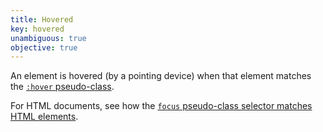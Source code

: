 ```yaml
---
title: Hovered
key: hovered
unambiguous: true
objective: true
---
```


An element is hovered (by a pointing device) when that element matches the [`:hover` pseudo-class](https://drafts.csswg.org/selectors-4/#hover-pseudo).

For HTML documents, see how the [`focus` pseudo-class selector matches HTML elements](https://html.spec.whatwg.org/multipage/semantics-other.html#selector-hover).
